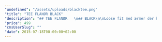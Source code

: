 ```yaml
---
"undefined": "/assets/uploads/blacktee.png"
"title": "TEE FLANØR BLACK"
"description": "## TEE FLANØR   \n## BLACK\n\nLoose fit med ærmer der kan smøges op og bred halsudskæring. Et let materiale og Flanør patch ved krave og ærme giver denne style et anderledes og afslappet look. Kan bruges under blazer til et casual-smart look, eller alene til et afslappet og cool look.\n\n* 100% Cotton\n* Loose fit\n* Crewneck\n* Embroidered logo\n* Leather patch with logo on neckline and left sleeve\n"
"price": 499
"cmsUserSlug": ""
"date": 2015-07-18T00:00:00+02:00
---
```


